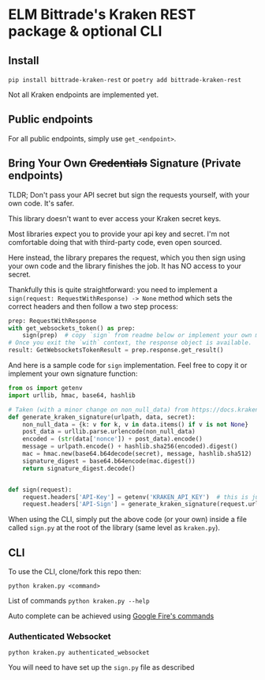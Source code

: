 ELM Bittrade's Kraken REST package & optional CLI
====

Install
---

`pip install bittrade-kraken-rest` or `poetry add bittrade-kraken-rest`

Not all Kraken endpoints are implemented yet.

Public endpoints
------

For all public endpoints, simply use `get_<endpoint>`.

Bring Your Own ~~Credentials~~ Signature (Private endpoints)
---

TLDR; Don't pass your API secret but sign the requests yourself, with your own code. It's safer.

This library doesn't want to ever access your Kraken secret keys.

Most libraries expect you to provide your api key and secret. I'm not comfortable doing that with third-party code, even open sourced.

Here instead, the library prepares the request, which you then sign using your own code and the library finishes the job. It has NO access to your secret.

Thankfully this is quite straightforward: you need to implement a `sign(request: RequestWithResponse) -> None` method which sets the correct headers and then follow a two step process:

```python
prep: RequestWithResponse
with get_websockets_token() as prep:
    sign(prep)  # copy `sign` from readme below or implement your own method.
# Once you exit the `with` context, the response object is available.
result: GetWebsocketsTokenResult = prep.response.get_result()
```

And here is a sample code for `sign` implementation. Feel free to copy it or implement your own signature function:

```python
from os import getenv
import urllib, hmac, base64, hashlib

# Taken (with a minor change on non_null_data) from https://docs.kraken.com/rest/#section/Authentication/Headers-and-Signature
def generate_kraken_signature(urlpath, data, secret):
    non_null_data = {k: v for k, v in data.items() if v is not None}
    post_data = urllib.parse.urlencode(non_null_data)
    encoded = (str(data['nonce']) + post_data).encode()
    message = urlpath.encode() + hashlib.sha256(encoded).digest()
    mac = hmac.new(base64.b64decode(secret), message, hashlib.sha512)
    signature_digest = base64.b64encode(mac.digest())
    return signature_digest.decode()


def sign(request):
    request.headers['API-Key'] = getenv('KRAKEN_API_KEY')  # this is just one example of how to read the API key/secret; alternatives include docker secrets and config files
    request.headers['API-Sign'] = generate_kraken_signature(request.url, request.data, getenv('KRAKEN_API_SECRET'))
```


When using the CLI, simply put the above code (or your own) inside a file called `sign.py` at the root of the library (same level as `kraken.py`).


CLI
---

To use the CLI, clone/fork this repo then:

`python kraken.py <command>`

List of commands `python kraken.py --help`

Auto complete can be achieved using [Google Fire's commands](https://google.github.io/python-fire/using-cli/#-completion-generating-a-completion-script)

### Authenticated Websocket

`python kraken.py authenticated_websocket`

You will need to have set up the `sign.py` file as described 